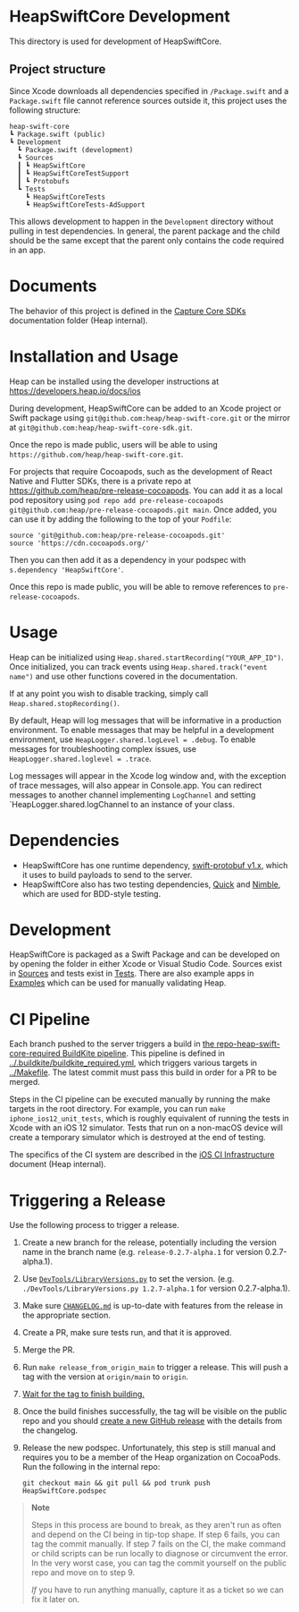 # HeapSwiftCore Development

This directory is used for development of HeapSwiftCore.

## Project structure

Since Xcode downloads all dependencies specified in `/Package.swift` and a `Package.swift` file cannot reference sources outside it, this
project uses the following structure:

```
heap-swift-core
┗ Package.swift (public)
┗ Development
  ┗ Package.swift (development)
  ┗ Sources
  ┃ ┗ HeapSwiftCore
  ┃ ┗ HeapSwiftCoreTestSupport
  ┃ ┗ Protobufs
  ┗ Tests
    ┗ HeapSwiftCoreTests
    ┗ HeapSwiftCoreTests-AdSupport
```

This allows development to happen in the `Development` directory without pulling in test dependencies.  In general, the parent package
and the child should be the same except that the parent only contains the code required in an app.

# Documents

The behavior of this project is defined in the [Capture Core SDKs][specs] documentation folder (Heap internal).

# Installation and Usage

Heap can be installed using the developer instructions at https://developers.heap.io/docs/ios

During development, HeapSwiftCore can be added to an Xcode project or Swift package using `git@github.com:heap/heap-swift-core.git` or the
mirror at `git@github.com:heap/heap-swift-core-sdk.git`.

Once the repo is made public, users will be able to using `https://github.com/heap/heap-swift-core.git`.

For projects that require Cocoapods, such as the development of React Native and Flutter SDKs, there is a private repo at
https://github.com/heap/pre-release-cocoapods.  You can add it as a local pod repository using
`pod repo add pre-release-cocoapods git@github.com:heap/pre-release-cocoapods.git main`.  Once added, you can use it by adding the following
to the top of your `Podfile`:

```
source 'git@github.com:heap/pre-release-cocoapods.git'
source 'https://cdn.cocoapods.org/'
```

Then you can then add it as a dependency in your podspec with `s.dependency 'HeapSwiftCore'`.

Once this repo is made public, you will be able to remove references to `pre-release-cocoapods`.

# Usage

Heap can be initialized using `Heap.shared.startRecording("YOUR_APP_ID")`.  Once initialized, you can track events using
`Heap.shared.track("event name")` and use other functions covered in the documentation.

If at any point you wish to disable tracking, simply call `Heap.shared.stopRecording()`.

By default, Heap will log messages that will be informative in a production environment.  To enable messages that may be helpful in a
development environment, use `HeapLogger.shared.logLevel = .debug`.  To enable messages for troubleshooting complex issues, use
`HeapLogger.shared.loglevel = .trace`.

Log messages will appear in the Xcode log window and, with the exception of trace messages, will also appear in Console.app. You can
redirect messages to another channel implementing `LogChannel` and setting `HeapLogger.shared.logChannel to an instance of your class.

# Dependencies

- HeapSwiftCore has one runtime dependency, [swift-protobuf v1.x](https://github.com/apple/swift-protobuf), which it uses to build payloads
  to send to the server.
- HeapSwiftCore also has two testing dependencies, [Quick](https://github.com/Quick/Quick) and [Nimble](https://github.com/Quick/Nimble),
  which are used for BDD-style testing.

# Development

HeapSwiftCore is packaged as a Swift Package and can be developed on by opening the folder in either Xcode or Visual Studio Code.  Sources
exist in [Sources](Sources/) and tests exist in [Tests](Tests/).  There are also example apps in [Examples](Examples/) which can be used for
manually validating Heap.

# CI Pipeline

Each branch pushed to the server triggers a build in [the repo-heap-swift-core-required BuildKite pipeline][buildkite-req].  This pipeline
is defined in [../.buildkite/buildkite_required.yml](../.buildkite/buildkite_required.yml), which triggers various targets in
[../Makefile](../Makefile).  The latest commit must pass this build in order for a PR to be merged.

Steps in the CI pipeline can be executed manually by running the make targets in the root directory.  For example, you can run
`make iphone_ios12_unit_tests`, which is roughly equivalent of running the tests in Xcode with an iOS 12 simulator.  Tests that run on a
non-macOS device will create a temporary simulator which is destroyed at the end of testing.

The specifics of the CI system are described in the [iOS CI Infrastructure][ci] document (Heap internal).

# Triggering a Release

Use the following process to trigger a release.

1.  Create a new branch for the release, potentially including the version name in the branch name (e.g. `release-0.2.7-alpha.1`
    for version 0.2.7-alpha.1).
2.  Use [`DevTools/LibraryVersions.py`](../DevTools/LibraryVersions.py) to set the version. (e.g. `./DevTools/LibraryVersions.py 1.2.7-alpha.1`
    for version 0.2.7-alpha.1).
3.  Make sure [`CHANGELOG.md`](../CHANGELOG.md) is up-to-date with features from the release in the appropriate section.
4.  Create a PR, make sure tests run, and that it is approved.
5.  Merge the PR.
6.  Run `make release_from_origin_main` to trigger a release.  This will push a tag with the version at `origin/main` to `origin`.
7.  [Wait for the tag to finish building.][buildkite]
8.  Once the build finishes successfully, the tag will be visible on the public repo and you should [create a new GitHub release][new-release]
    with the details from the changelog.
9.  Release the new podspec.  Unfortunately, this step is still manual and requires you to be a member of the Heap organization on CocoaPods.
    Run the following in the internal repo:
   
    ```shell
    git checkout main && git pull && pod trunk push HeapSwiftCore.podspec
    ```

> **Note**
> 
> Steps in this process are bound to break, as they aren't run as often and depend on the CI being in tip-top shape.  If step 6 fails, you can
> tag the commit manually. If step 7 fails on the CI, the make command or child scripts can be run locally to diagnose or circumvent the error.
> In the very worst case, you can tag the commit yourself on the public repo and move on to step 9.
>
> _If_ you have to run anything manually, capture it as a ticket so we can fix it later on.

[specs]: https://heapinc.atlassian.net/wiki/spaces/CAP/pages/2604990512/Capture+Core+SDKs
[buildkite]: https://buildkite.com/heap/repo-heap-swift-core
[buildkite-req]: https://buildkite.com/heap/repo-heap-swift-core-required
[ci]: https://heapinc.atlassian.net/wiki/spaces/CAP/pages/1327202313/iOS+CI+Infrastructure
[new-release]: https://github.com/heap/heap-swift-core-sdk/releases/new
